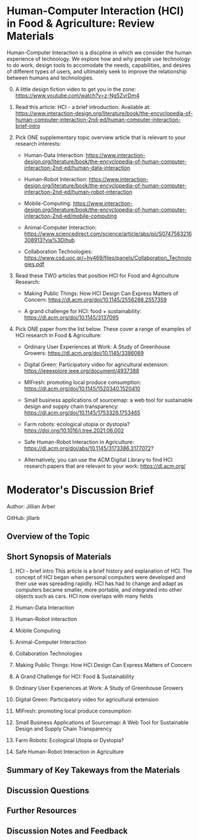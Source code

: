 # Human-Computer Interaction (HCI) in Food & Agriculture: Review Materials

Human-Computer Interaction is a discpline in which we consider the human experience of technology. We explore how and why people use technology to do work, design tools to accomodate the needs, capabilities, and desires of different types of users, and ultimately seek to improve the relationship between humans and technologies. 

0. A little design fiction video to get you in the zone: https://www.youtube.com/watch?v=z-Ng5ZvrDm4

1. Read this article: HCI - a brief introduction. Available at: https://www.interaction-design.org/literature/book/the-encyclopedia-of-human-computer-interaction-2nd-ed/human-computer-interaction-brief-intro


2. Pick ONE supplementary topic overview article that is relevant to your research interests:

	- Human-Data Interaction: https://www.interaction-design.org/literature/book/the-encyclopedia-of-human-computer-interaction-2nd-ed/human-data-interaction

	- Human-Robot Interaction: https://www.interaction-design.org/literature/book/the-encyclopedia-of-human-computer-interaction-2nd-ed/human-robot-interaction

	- Mobile-Computing: https://www.interaction-design.org/literature/book/the-encyclopedia-of-human-computer-interaction-2nd-ed/mobile-computing

	- Animal-Computer Interaction: https://www.sciencedirect.com/science/article/abs/pii/S0747563216308913?via%3Dihub

	- Collaboration Technologies: https://www.csd.uoc.gr/~hy469/files/panels/Collaboration_Technologies.pdf


3. Read these TWO articles that position HCI for Food and Agriculture Research:

	- Making Public Things: How HCI Design Can Express Matters of Concern: https://dl.acm.org/doi/10.1145/2556288.2557359

	- A grand challenge for HCI: food + sustainability: https://dl.acm.org/doi/10.1145/3137095


4. Pick ONE paper from the list below. These cover a range of examples of HCI research in Food & Agriculture:

	- Ordinary User Experiences at Work: A Study of Greenhouse Growers: https://dl.acm.org/doi/10.1145/3386089

	- Digital Green: Participatory video for agricultural extension: https://ieeexplore.ieee.org/document/4937388

	- MIFresh: promoting local produce consumption: https://dl.acm.org/doi/10.1145/1520340.1520410

	- Small business applications of sourcemap: a web tool for sustainable design and supply chain transparency: https://dl.acm.org/doi/10.1145/1753326.1753465

	- Farm robots: ecological utopia or dystopia? https://doi.org/10.1016/j.tree.2021.06.002

	- Safe Human-Robot Interaction in Agriculture: https://dl.acm.org/doi/abs/10.1145/3173386.3177072?

	- Alternatively, you can use the ACM Digital Library to find HCI research papers that are relevant to your work: https://dl.acm.org/



# Moderator's Discussion Brief
Author: Jillian Arber

GitHub: jillarb

## Overview of the Topic

 

## Short Synopsis of Materials
1. HCI - brief intro
This article is a brief history and explanation of HCI. The concept of HCI began when personal computers were developed and
their use was spreading rapidly. HCI has had to change and adapt as computers became smaller, more portable, and integrated into other
objects such as cars. HCI now overlaps with many fields

2. Human-Data Interaction

3. Human-Robot interaction

4. Mobile Computing

5. Animal-Computer Interaction

6. Collaboration Technologies

7. Making Public Things: How HCI Design Can Express Matters of Concern

8. A Grand Challenge for HCI: Food & Sustainability

9. Ordinary User Experiences at Work: A Study of Greenhouse Growers

10. Digital Green: Participatory video for agricultural extension

11. MIFresh: promoting local produce consumption

12. Small Business Applications of Sourcemap: A Web Tool for Sustainable Design and Supply Chain Transparency

13. Farm Robots: Ecological Utopia or Dystopia?

14. Safe Human-Robot Interaction in Agriculture


## Summary of Key Takeways from the Materials




## Discussion Questions



## Further Resources



## Discussion Notes and Feedback